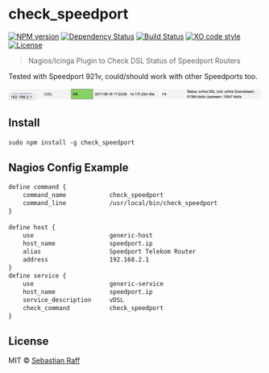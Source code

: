 # check_speedport 

[![NPM version](https://badge.fury.io/js/check_speedport.svg)](http://badge.fury.io/js/check_speedport)
[![Dependency Status](https://img.shields.io/gemnasium/hobbyquaker/check_speedport.svg?maxAge=2592000)](https://gemnasium.com/github.com/hobbyquaker/check_speedport)
[![Build Status](https://travis-ci.org/hobbyquaker/check_speedport.svg?branch=master)](https://travis-ci.org/hobbyquaker/check_speedport)
[![XO code style](https://img.shields.io/badge/code_style-XO-5ed9c7.svg)](https://github.com/sindresorhus/xo)
[![License][mit-badge]][mit-url]

> Nagios/Icinga Plugin to Check DSL Status of Speedport Routers

Tested with Speedport 921v, could/should work with other Speedports too.

![Nagios Screenshot](screenshot.png)


## Install

`sudo npm install -g check_speedport`

## Nagios Config Example

``` 
define command {
    command_name	        check_speedport
    command_line            /usr/local/bin/check_speedport
}

define host {
    use                     generic-host            
    host_name               speedport.ip
    alias                   Speedport Telekom Router 
    address                 192.168.2.1 
}
define service {
    use                     generic-service
    host_name               speedport.ip
    service_description     vDSL 
    check_command           check_speedport 
}
```

## License

MIT © [Sebastian Raff](https://github.com/hobbyquaker)


[mit-badge]: https://img.shields.io/badge/License-MIT-blue.svg?style=flat
[mit-url]: LICENSE

